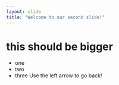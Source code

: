```yaml
---
layout: slide
title: "Welcome to our second slide!"
---
```

# this should be bigger
* one
* two
* three
Use the left arrow to go back!
